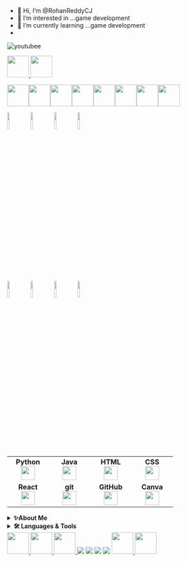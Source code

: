 - 👋 Hi, I’m @RohanReddyCJ
- 👀 I’m interested in ...game development
- 🌱 I’m currently learning ...game development
- 
![youtubee](https://img.shields.io/badge/YouTube-FF0000?style=for-the-badge&logo=youtube&logoColor=white)





<a href="https://www.artstation.com/rohanreddycj">
    <img height="50" src="https://img.shields.io/badge/ArtStation-13AFF0.svg?style=for-the-badge&logo=ArtStation&logoColor=white"/>
</a>


<a href="https://dev.epicgames.com/community/profile/0PMnK/RohanReddyCJ">
    <img height="50" src="https://img.shields.io/badge/Unreal%20Engine-0E1128.svg?style=for-the-badge&logo=Unreal-Engine&logoColor=white"/>
</a>

<img height=50 src="https://cdn.jsdelivr.net/gh/devicons/devicon/icons/python/python-original.svg"/><img height=50 src="https://cdn.jsdelivr.net/gh/devicons/devicon/icons/java/java-original.svg"/><img height=50 src="https://cdn.jsdelivr.net/gh/devicons/devicon/icons/html5/html5-original.svg" /><img height=50 src="https://cdn.jsdelivr.net/gh/devicons/devicon/icons/css3/css3-original.svg" /><img height=50 src="https://cdn.jsdelivr.net/gh/devicons/devicon/icons/react/react-original.svg" /><img height=50 src="https://cdn.jsdelivr.net/gh/devicons/devicon/icons/git/git-plain.svg"/><img height=50 src="https://cdn.jsdelivr.net/gh/devicons/devicon/icons/github/github-original.svg"/><img height=50 src="https://cdn.jsdelivr.net/gh/devicons/devicon/icons/canva/canva-original.svg"/>



<code><img width="10%" src="https://www.vectorlogo.zone/logos/python/python-ar21.svg"></code>
<code><img width="10%" src="https://www.vectorlogo.zone/logos/java/java-ar21.svg"></code>
<code><img width="10%" src="https://www.vectorlogo.zone/logos/w3_html5/w3_html5-ar21.svg"></code>
<code><img width="10%" src="https://www.vectorlogo.zone/logos/w3_css/w3_css-ar21.svg"></code>
<br />
<code><img width="10%" src="https://www.vectorlogo.zone/logos/reactjs/reactjs-ar21.svg"></code>
<code><img width="10%" src="https://www.vectorlogo.zone/logos/git-scm/git-scm-ar21.svg"></code>
<code><img width="10%" src="https://www.vectorlogo.zone/logos/github/github-ar21.svg"></code>
<code><img width="10%" src="https://www.vectorlogo.zone/logos/canva/canva-ar21.svg"></code>

<table width="320px">
    <tbody>
        <tr valign="top">
            <td width="80px" align="center">
            <span><strong>Python</strong></span><br>
            <img height="32px" src="https://cdn.jsdelivr.net/gh/devicons/devicon/icons/python/python-original.svg">
            </td>
            <td width="80px" align="center">
            <span><strong>Java</strong></span><br>
            <img height="32" src="https://cdn.jsdelivr.net/gh/devicons/devicon/icons/java/java-original.svg">
            </td>
            <td width="80px" align="center">
            <span><strong>HTML</strong></span><br>
            <img height="32" src="https://cdn.jsdelivr.net/gh/devicons/devicon/icons/html5/html5-original.svg">
            </td>
            <td width="80px" align="center">
            <span><strong>CSS</strong></span><br>
            <img height="32px" src="https://cdn.jsdelivr.net/gh/devicons/devicon/icons/css3/css3-original.svg">
            </td>
        </tr>
        <tr valign="top">
            <td width="80px" align="center">
            <span><strong>React</strong></span><br>
            <img height="32px" src="https://cdn.jsdelivr.net/gh/devicons/devicon/icons/react/react-original.svg">
            </td>
            <td width="80px" align="center">
            <span><strong>git</strong></span><br>
            <img height="32px" src="https://cdn.jsdelivr.net/gh/devicons/devicon/icons/git/git-plain.svg">
            </td>
            <td width="80px" align="center">
            <span><strong>GitHub</strong></span><br>
            <img height="32px" src="https://cdn.jsdelivr.net/gh/devicons/devicon/icons/github/github-original.svg">
            <td width="80px" align="center">
            <span><strong>Canva</strong></span><br>
            <img height="32px" src="https://cdn.jsdelivr.net/gh/devicons/devicon/icons/canva/canva-original.svg">
            </td>
        </tr>
    </tbody>
</table>







<details>
    <summary><b>✨About Me</b></summary><br/>
    Sample text
</details>
<details>
    <summary><b>🛠️ Languages & Tools</b></summary><br/>
    Sample text
</details>




<a href="https://medium.com/@zluvsand">
    <img height="50" src="https://cdn4.iconfinder.com/data/icons/social-media-rounded-corners/512/Medium_rounded_cr-306.png"/>
</a>
<a href="https://www.linkedin.com/in/zluvsand/">
    <img height="50" src="https://cdn2.iconfinder.com/data/icons/social-icon-3/512/social_style_3_in-306.png"/>
</a>
<a href="https://open.spotify.com/playlist/7KmIUNWrK8wEHfQcQfFrQ1?si=0e2d44043b5a40a4">
    <img height="50" src="https://cdn4.iconfinder.com/data/icons/logos-and-brands/512/315_Spotify_logo-128.png"/>
</a>



<img src="https://github-readme-stats.vercel.app/api?username=RohanReddyCJ&show_icons=true&theme=dark"/>


<img src="https://github-readme-streak-stats.herokuapp.com/?user=RohanReddyCJ"/>



<img src="https://github-readme-stats.vercel.app/api/top-langs?username=RohanReddyCJ"/>

<img src="https://github-readme-stats.vercel.app/api/top-langs?username=RohanReddyCJ&layout=compact"/>



<a href="https://dev.epicgames.com/community/profile/0PMnK/RohanReddyCJ">
    <img height="50" src="https://www.vectorlogo.zone/logos/reactjs/reactjs-icon.svg"/>
</a>



<a href="https://dev.epicgames.com/community/profile/0PMnK/RohanReddyCJ">
    <img height="50" src="https://cdn.jsdelivr.net/gh/devicons/devicon/icons/unrealengine/unrealengine-original.svg"/>
</a>


          
